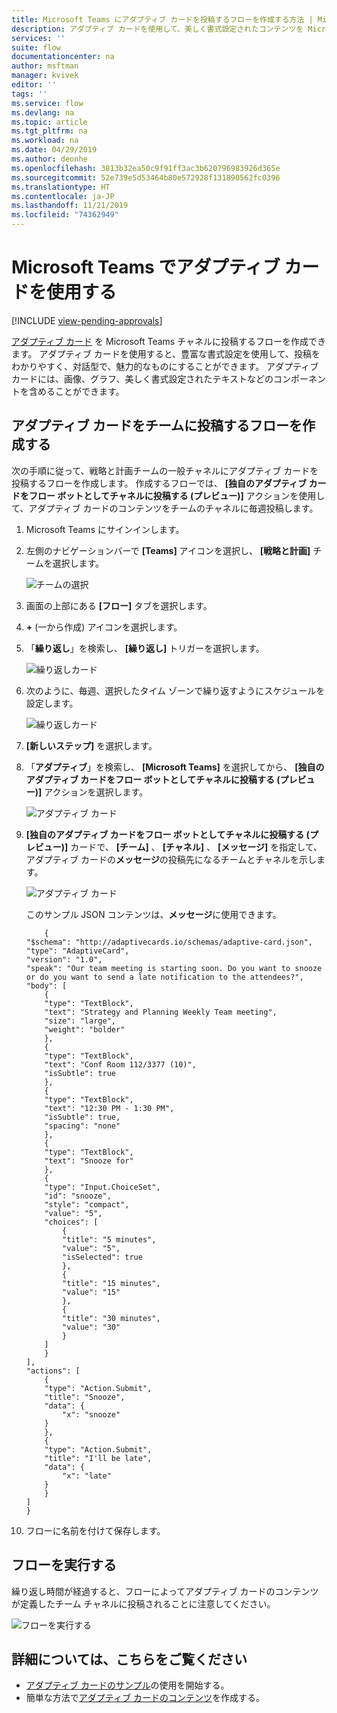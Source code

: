 ```yaml
---
title: Microsoft Teams にアダプティブ カードを投稿するフローを作成する方法 | Microsoft Docs
description: アダプティブ カードを使用して、美しく書式設定されたコンテンツを Microsoft Teams に投稿するフローを作成する方法について説明します。
services: ''
suite: flow
documentationcenter: na
author: msftman
manager: kvivek
editor: ''
tags: ''
ms.service: flow
ms.devlang: na
ms.topic: article
ms.tgt_pltfrm: na
ms.workload: na
ms.date: 04/29/2019
ms.author: deonhe
ms.openlocfilehash: 3813b32ea50c9f91ff3ac3b620796983926d365e
ms.sourcegitcommit: 52e739e5d53464b80e572928f131890562fc0396
ms.translationtype: HT
ms.contentlocale: ja-JP
ms.lasthandoff: 11/21/2019
ms.locfileid: "74362949"
---
```

<!--from editor: I notice that adaptive cards is capitalized on the page opened by the link in the first paragraph. But the screenshots in this file don't show it being capitalized. So I'm unsure if it should change.-->


# <a name="use-adaptive-cards-in-microsoft-teams"></a>Microsoft Teams でアダプティブ カードを使用する
[!INCLUDE [view-pending-approvals](includes/cc-rebrand.md)]

[アダプティブ カード](https://adaptivecards.io) を Microsoft Teams チャネルに投稿するフローを作成できます。 アダプティブ カードを使用すると、豊富な書式設定を使用して、投稿をわかりやすく、対話型で、魅力的なものにすることができます。 アダプティブ カードには、画像、グラフ、美しく書式設定されたテキストなどのコンポーネントを含めることができます。

## <a name="create-a-flow-that-posts-adaptive-cards-to-a-team"></a>アダプティブ カードをチームに投稿するフローを作成する

次の手順に従って、戦略と計画チームの一般チャネルにアダプティブ カードを投稿するフローを作成します。 作成するフローでは、 **[独自のアダプティブ カードをフロー ボットとしてチャネルに投稿する (プレビュー)]** アクションを使用して、アダプティブ カードのコンテンツをチームのチャネルに毎週投稿します。

1. Microsoft Teams にサインインします。
1. 左側のナビゲーションバーで **[Teams]** アイコンを選択し、 **[戦略と計画]** チームを選択します。

    ![チームの選択](media/create-adaptive-cards-teams/select-teams-team.png)

1. 画面の上部にある **[フロー]** タブを選択します。
1. **+** (一から作成) アイコンを選択します。
1. 「**繰り返し**」を検索し、 **[繰り返し]** トリガーを選択します。

    ![繰り返しカード](media/create-adaptive-cards-teams/select-recurrence.png)

1. 次のように、毎週、選択したタイム ゾーンで繰り返すようにスケジュールを設定します。
    
    ![繰り返しカード](media/create-adaptive-cards-teams/recurrence-card.png)
    
1. **[新しいステップ]** を選択します。
1. 「**アダプティブ**」を検索し、 **[Microsoft Teams]** を選択してから、 **[独自のアダプティブ カードをフロー ボットとしてチャネルに投稿する (プレビュー)]** アクションを選択します。

   ![アダプティブ カード](media/create-adaptive-cards-teams/select-adaptive-post-message-action.png)

1. **[独自のアダプティブ カードをフロー ボットとしてチャネルに投稿する (プレビュー)]** カードで、 **[チーム]** 、 **[チャネル]** 、 **[メッセージ]** を指定して、アダプティブ カードの**メッセージ**の投稿先になるチームとチャネルを示します。

   ![アダプティブ カード](media/create-adaptive-cards-teams/adaptive-card-message.png)

   このサンプル JSON コンテンツは、**メッセージ**に使用できます。

    ````
        {
    "$schema": "http://adaptivecards.io/schemas/adaptive-card.json",
    "type": "AdaptiveCard",
    "version": "1.0",
    "speak": "Our team meeting is starting soon. Do you want to snooze  or do you want to send a late notification to the attendees?",
    "body": [
        {
        "type": "TextBlock",
        "text": "Strategy and Planning Weekly Team meeting",
        "size": "large",
        "weight": "bolder"
        },
        {
        "type": "TextBlock",
        "text": "Conf Room 112/3377 (10)",
        "isSubtle": true
        },
        {
        "type": "TextBlock",
        "text": "12:30 PM - 1:30 PM",
        "isSubtle": true,
        "spacing": "none"
        },
        {
        "type": "TextBlock",
        "text": "Snooze for"
        },
        {
        "type": "Input.ChoiceSet",
        "id": "snooze",
        "style": "compact",
        "value": "5",
        "choices": [
            {
            "title": "5 minutes",
            "value": "5",
            "isSelected": true
            },
            {
            "title": "15 minutes",
            "value": "15"
            },
            {
            "title": "30 minutes",
            "value": "30"
            }
        ]
        }
    ],
    "actions": [
        {
        "type": "Action.Submit",
        "title": "Snooze",
        "data": {
            "x": "snooze"
        }
        },
        {
        "type": "Action.Submit",
        "title": "I'll be late",
        "data": {
            "x": "late"
        }
        }
    ]
    }
    ````


1. フローに名前を付けて保存します。


## <a name="run-the-flow"></a>フローを実行する

繰り返し時間が経過すると、フローによってアダプティブ カードのコンテンツが定義したチーム チャネルに投稿されることに注意してください。

![フローを実行する](media/create-adaptive-cards-teams/flow-run-result.png)

## <a name="learn-more"></a>詳細については、こちらをご覧ください

- [アダプティブ カードのサンプル](https://adaptivecards.io/samples/)の使用を開始する。
- 簡単な方法で[アダプティブ カードのコンテンツ](https://adaptivecards.io)を作成する。



